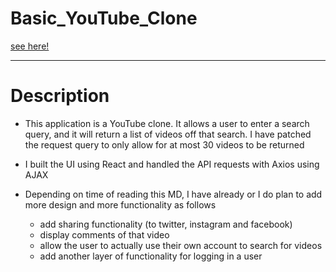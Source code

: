 # Basic_YouTube_Clone

[see here!](https://tanneryoutubeclone.netlify.app/)

<hr>

<h1>Description</h1>

- This application is a YouTube clone. It allows a user to enter a search query, and it will return a list of videos off that search. I have patched the request query to only allow for at most 30 videos to be returned

- I built the UI using React and handled the API requests with Axios using AJAX

- Depending on time of reading this MD, I have already or I do plan to add more design and more functionality as follows
  - add sharing functionality (to twitter, instagram and facebook)
  - display comments of that video
  - allow the user to actually use their own account to search for videos
  - add another layer of functionality for logging in a user
